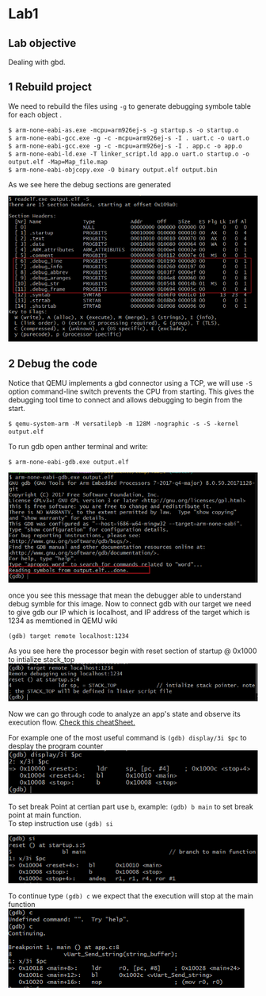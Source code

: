 # Lab1
## Lab objective
Dealing with gbd.

## 1 Rebuild project
We need to rebuild the files using ```-g``` to generate debugging symbole table for each object .
```
$ arm-none-eabi-as.exe -mcpu=arm926ej-s -g startup.s -o startup.o
$ arm-none-eabi-gcc.exe -g -c -mcpu=arm926ej-s -I . uart.c -o uart.o
$ arm-none-eabi-gcc.exe -g -c -mcpu=arm926ej-s -I . app.c -o app.o
$ arm-none-eabi-ld.exe -T linker_script.ld app.o uart.o startup.o -o output.elf -Map=Map_file.map
$ arm-none-eabi-objcopy.exe -O binary output.elf output.bin
```
As we see here the debug sections are generated

![alt text](https://github.com/A-Hanie/Master_Embeded_Systems/blob/main/02-Unit_3_Embedded_C/03-Lesson3/media/pic1.png?raw=true)

## 2 Debug the code

Notice that QEMU implements a gbd connector using a TCP, we will use ```-S``` option command-line switch prevents the CPU from starting. This gives the debugging tool time to connect and allows debugging to begin from the start.
```
$ qemu-system-arm -M versatilepb -m 128M -nographic -s -S -kernel output.elf
```

To run gdb open anther terminal and write:
```
$ arm-none-eabi-gdb.exe output.elf
```
![alt text](https://github.com/A-Hanie/Master_Embeded_Systems/blob/main/02-Unit_3_Embedded_C/03-Lesson3/media/pic2.png?raw=true)

once you see this message that mean the debugger able to understand debug symble for this image.
Now to connect gdb with our target we need to give gdb our IP which is localhost, and IP address of the target which is 1234 as memtioned in QEMU wiki
```
(gdb) target remote localhost:1234
```
As you see here the processor begin with reset section of startup @ 0x1000 to intialize stack_top
![alt text](https://github.com/A-Hanie/Master_Embeded_Systems/blob/main/02-Unit_3_Embedded_C/03-Lesson3/media/pic3.png?raw=true)

Now we can go through code to analyze an app's state and observe its execution flow. [Check this cheatSheet.](https://darkdust.net/files/GDB%20Cheat%20Sheet.pdf) <br />

For example one of the most useful command is ```(gdb) display/3i $pc``` to desplay the program counter
![alt text](https://github.com/A-Hanie/Master_Embeded_Systems/blob/main/02-Unit_3_Embedded_C/03-Lesson3/media/pic4.png?raw=true)

To set break Point at certian part use ```b```, example:  ```(gdb) b main``` to set break point at main function.<br />
To step instruction use  ```(gdb) si```

![alt text](https://github.com/A-Hanie/Master_Embeded_Systems/blob/main/02-Unit_3_Embedded_C/03-Lesson3/media/pic5.png?raw=true)

To continue type ```(gdb) c``` we expect that the execution will stop at the main function<br />
![alt text](https://github.com/A-Hanie/Master_Embeded_Systems/blob/main/02-Unit_3_Embedded_C/03-Lesson3/media/pic6.png?raw=true)



